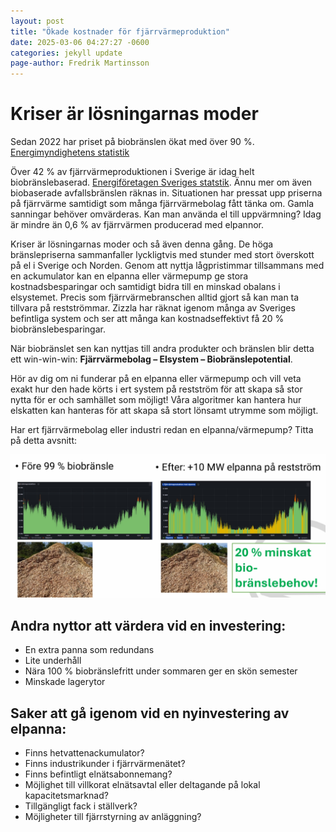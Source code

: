 ```yaml
---
layout: post
title: "Ökade kostnader för fjärrvärmeproduktion"
date: 2025-03-06 04:27:27 -0600
categories: jekyll update
page-author: Fredrik Martinsson
---
```


# Kriser är lösningarnas moder

Sedan 2022 har priset på biobränslen ökat med över 90 %. [Energimyndighetens statistik](https://www.energimyndigheten.se/statistik/officiell-energistatistik/prisutveckling-inom-energiomradet/tradbransle--och-torvpriser/)


Över 42 % av fjärrvärmeproduktionen i Sverige är idag helt biobränslebaserad. [Energiföretagen Sveriges statstik](https://www.energiforetagen.se/statistik/fjarrvarmestatistik/tillford-energi/). Ännu mer om även biobaserade avfallsbränslen räknas in. Situationen har pressat upp priserna på fjärrvärme samtidigt som många fjärrvärmebolag fått tänka om. Gamla sanningar behöver omvärderas. Kan man använda el till uppvärmning? Idag är mindre än 0,6 % av fjärrvärmen producerad med elpannor.

Kriser är lösningarnas moder och så även denna gång. De höga bränslepriserna sammanfaller lyckligtvis med stunder med stort överskott på el i Sverige och Norden. Genom att nyttja lågpristimmar tillsammans med en ackumulator kan en elpanna eller värmepump ge stora kostnadsbesparingar och samtidigt bidra till en minskad obalans i elsystemet. Precis som fjärrvärmebranschen alltid gjort så kan man ta tillvara på restströmmar. Zizzla har räknat igenom många av Sveriges befintliga system och ser att många kan kostnadseffektivt få 20 % biobränslebesparingar.

När biobränslet sen kan nyttjas till andra produkter och bränslen blir detta ett win-win-win: **Fjärrvärmebolag – Elsystem – Biobränslepotential**.

Hör av dig om ni funderar på en elpanna eller värmepump och vill veta exakt hur den hade körts i ert system på restström för att skapa så stor nytta för er och samhället som möjligt! Våra algoritmer kan hantera hur elskatten kan hanteras för att skapa så stort lönsamt utrymme som möjligt.

Har ert fjärrvärmebolag eller industri redan en elpanna/värmepump? Titta på detta avsnitt:

![image](/assets/img/Post_2025-03-06.jpeg)

## Andra nyttor att värdera vid en investering:

- En extra panna som redundans
- Lite underhåll
- Nära 100 % biobränslefritt under sommaren ger en skön semester
- Minskade lagerytor

## Saker att gå igenom vid en nyinvestering av elpanna:

- Finns hetvattenackumulator?
- Finns industrikunder i fjärrvärmenätet?
- Finns befintligt elnätsabonnemang?
- Möjlighet till villkorat elnätsavtal eller deltagande på lokal kapacitetsmarknad?
- Tillgängligt fack i ställverk?
- Möjligheter till fjärrstyrning av anläggning?


